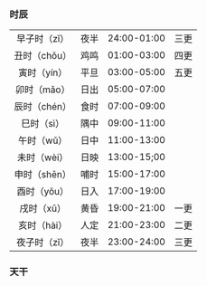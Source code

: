 ### 时辰

|||||
:-:|:-:|:-:|:-:
早子时（zǐ）|夜半|24:00-01:00|三更
丑时（chǒu）|鸡鸣|01:00-03:00|四更
寅时（yín）|平旦|03:00-05:00|五更
卯时（mǎo）|日出|05:00-07:00|　
辰时（chén）|食时|07:00-09:00|　
巳时（sì）|隅中|09:00-11:00|　
午时（wǔ）|日中|11:00-13:00|　
未时（wèi）|日映|13:00-15;00|　
申时（shēn）|哺时|15:00-17:00|　
酉时（yǒu）|日入|17:00-19:00|　
戌时（xū）|黄昏|19:00-21:00|一更
亥时（hài）|人定|21:00-23:00|二更
夜子时（zǐ）|夜半|23:00-24:00|三更

### 天干



